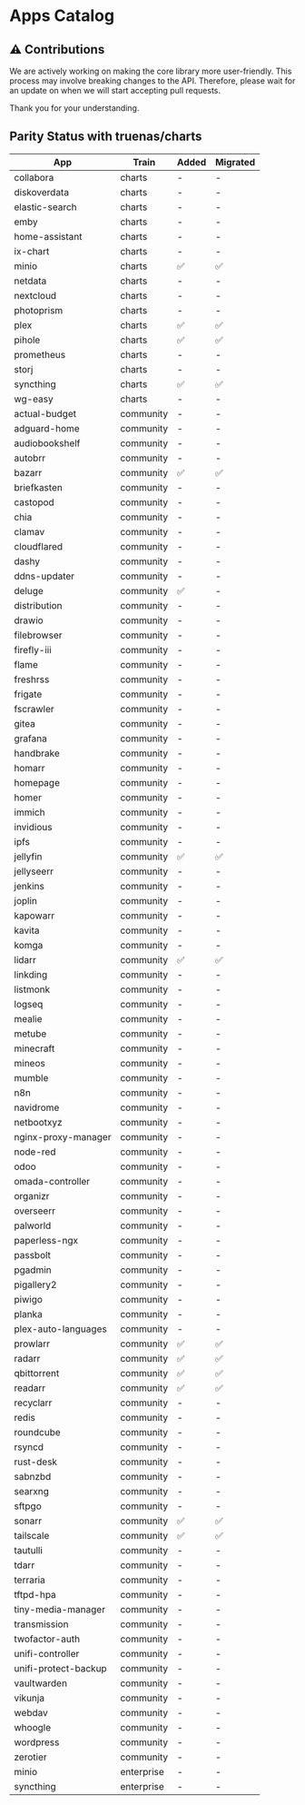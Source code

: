 # Apps Catalog


## ⚠️ **Contributions**

We are actively working on making the core library more user-friendly.
This process may involve breaking changes to the API.
Therefore, please wait for an update on when we will start accepting pull requests.

Thank you for your understanding.

## Parity Status with truenas/charts

| App                  | Train      | Added | Migrated |
| -------------------- | ---------- | ----- | -------- |
| collabora            | charts     | -     | -        |
| diskoverdata         | charts     | -     | -        |
| elastic-search       | charts     | -     | -        |
| emby                 | charts     | -     | -        |
| home-assistant       | charts     | -     | -        |
| ix-chart             | charts     | -     | -        |
| minio                | charts     | ✅    | ✅       |
| netdata              | charts     | -     | -        |
| nextcloud            | charts     | -     | -        |
| photoprism           | charts     | -     | -        |
| plex                 | charts     | ✅    | ✅       |
| pihole               | charts     | ✅    | ✅       |
| prometheus           | charts     | -     | -        |
| storj                | charts     | -     | -        |
| syncthing            | charts     | ✅    | ✅       |
| wg-easy              | charts     | -     | -        |
| actual-budget        | community  | -     | -        |
| adguard-home         | community  | -     | -        |
| audiobookshelf       | community  | -     | -        |
| autobrr              | community  | -     | -        |
| bazarr               | community  | ✅    | ✅       |
| briefkasten          | community  | -     | -        |
| castopod             | community  | -     | -        |
| chia                 | community  | -     | -        |
| clamav               | community  | -     | -        |
| cloudflared          | community  | -     | -        |
| dashy                | community  | -     | -        |
| ddns-updater         | community  | -     | -        |
| deluge               | community  | ✅    | -        |
| distribution         | community  | -     | -        |
| drawio               | community  | -     | -        |
| filebrowser          | community  | -     | -        |
| firefly-iii          | community  | -     | -        |
| flame                | community  | -     | -        |
| freshrss             | community  | -     | -        |
| frigate              | community  | -     | -        |
| fscrawler            | community  | -     | -        |
| gitea                | community  | -     | -        |
| grafana              | community  | -     | -        |
| handbrake            | community  | -     | -        |
| homarr               | community  | -     | -        |
| homepage             | community  | -     | -        |
| homer                | community  | -     | -        |
| immich               | community  | -     | -        |
| invidious            | community  | -     | -        |
| ipfs                 | community  | -     | -        |
| jellyfin             | community  | ✅    | ✅       |
| jellyseerr           | community  | -     | -        |
| jenkins              | community  | -     | -        |
| joplin               | community  | -     | -        |
| kapowarr             | community  | -     | -        |
| kavita               | community  | -     | -        |
| komga                | community  | -     | -        |
| lidarr               | community  | ✅    | ✅       |
| linkding             | community  | -     | -        |
| listmonk             | community  | -     | -        |
| logseq               | community  | -     | -        |
| mealie               | community  | -     | -        |
| metube               | community  | -     | -        |
| minecraft            | community  | -     | -        |
| mineos               | community  | -     | -        |
| mumble               | community  | -     | -        |
| n8n                  | community  | -     | -        |
| navidrome            | community  | -     | -        |
| netbootxyz           | community  | -     | -        |
| nginx-proxy-manager  | community  | -     | -        |
| node-red             | community  | -     | -        |
| odoo                 | community  | -     | -        |
| omada-controller     | community  | -     | -        |
| organizr             | community  | -     | -        |
| overseerr            | community  | -     | -        |
| palworld             | community  | -     | -        |
| paperless-ngx        | community  | -     | -        |
| passbolt             | community  | -     | -        |
| pgadmin              | community  | -     | -        |
| pigallery2           | community  | -     | -        |
| piwigo               | community  | -     | -        |
| planka               | community  | -     | -        |
| plex-auto-languages  | community  | -     | -        |
| prowlarr             | community  | ✅    | ✅       |
| radarr               | community  | ✅    | ✅       |
| qbittorrent          | community  | ✅    | ✅       |
| readarr              | community  | ✅    | ✅       |
| recyclarr            | community  | -     | -        |
| redis                | community  | -     | -        |
| roundcube            | community  | -     | -        |
| rsyncd               | community  | -     | -        |
| rust-desk            | community  | -     | -        |
| sabnzbd              | community  | -     | -        |
| searxng              | community  | -     | -        |
| sftpgo               | community  | -     | -        |
| sonarr               | community  | ✅    | ✅       |
| tailscale            | community  | ✅    | ✅       |
| tautulli             | community  | -     | -        |
| tdarr                | community  | -     | -        |
| terraria             | community  | -     | -        |
| tftpd-hpa            | community  | -     | -        |
| tiny-media-manager   | community  | -     | -        |
| transmission         | community  | -     | -        |
| twofactor-auth       | community  | -     | -        |
| unifi-controller     | community  | -     | -        |
| unifi-protect-backup | community  | -     | -        |
| vaultwarden          | community  | -     | -        |
| vikunja              | community  | -     | -        |
| webdav               | community  | -     | -        |
| whoogle              | community  | -     | -        |
| wordpress            | community  | -     | -        |
| zerotier             | community  | -     | -        |
| minio                | enterprise | -     | -        |
| syncthing            | enterprise | -     | -        |
